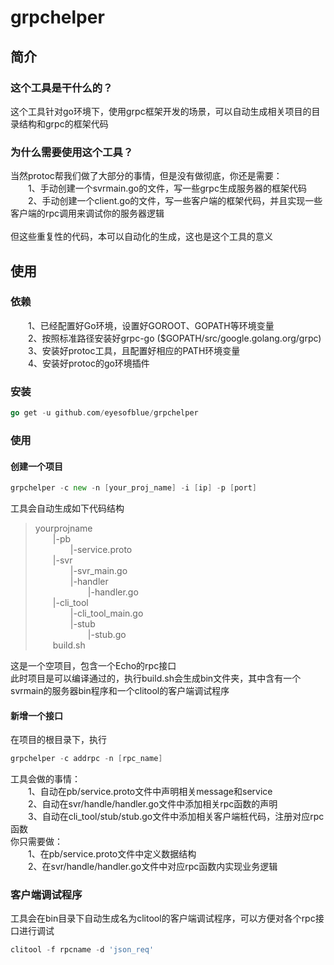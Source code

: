 # grpchelper
## 简介
### 这个工具是干什么的？<br>
这个工具针对go环境下，使用grpc框架开发的场景，可以自动生成相关项目的目录结构和grpc的框架代码<br>
### 为什么需要使用这个工具？<br>
当然protoc帮我们做了大部分的事情，但是没有做彻底，你还是需要：<br>
&emsp;&emsp;1、手动创建一个svrmain.go的文件，写一些grpc生成服务器的框架代码<br>
&emsp;&emsp;2、手动创建一个client.go的文件，写一些客户端的框架代码，并且实现一些客户端的rpc调用来调试你的服务器逻辑<br>
<br>
但这些重复性的代码，本可以自动化的生成，这也是这个工具的意义<br>

## 使用<br>
### 依赖<br>
&emsp;&emsp;1、已经配置好Go环境，设置好GOROOT、GOPATH等环境变量<br>
&emsp;&emsp;2、按照标准路径安装好grpc-go ($GOPATH/src/google.golang.org/grpc)<br>
&emsp;&emsp;3、安装好protoc工具，且配置好相应的PATH环境变量<br>
&emsp;&emsp;4、安装好protoc的go环境插件<br>
### 安装<br>
```go 
go get -u github.com/eyesofblue/grpchelper
```
### 使用<br>
#### 创建一个项目
```go
grpchelper -c new -n [your_proj_name] -i [ip] -p [port]
```
工具会自动生成如下代码结构<br>
> yourprojname<br>
&emsp;&emsp;|-pb<br>
&emsp;&emsp;&emsp;&emsp;|-service.proto<br>
&emsp;&emsp;|-svr<br>
&emsp;&emsp;&emsp;&emsp;|-svr_main.go<br>
&emsp;&emsp;&emsp;&emsp;|-handler<br>
&emsp;&emsp;&emsp;&emsp;&emsp;&emsp;|-handler.go<br>
&emsp;&emsp;|-cli_tool<br>
&emsp;&emsp;&emsp;&emsp;|-cli_tool_main.go<br>
&emsp;&emsp;&emsp;&emsp;|-stub<br>
&emsp;&emsp;&emsp;&emsp;&emsp;&emsp;|-stub.go<br>
&emsp;&emsp;build.sh
> 
这是一个空项目，包含一个Echo的rpc接口<br>
此时项目是可以编译通过的，执行build.sh会生成bin文件夹，其中含有一个svrmain的服务器bin程序和一个clitool的客户端调试程序<br>

#### 新增一个接口
在项目的根目录下，执行<br>
```go
grpchelper -c addrpc -n [rpc_name]
```
工具会做的事情：<br>
&emsp;&emsp;1、自动在pb/service.proto文件中声明相关message和service<br>
&emsp;&emsp;2、自动在svr/handle/handler.go文件中添加相关rpc函数的声明<br>
&emsp;&emsp;3、自动在cli_tool/stub/stub.go文件中添加相关客户端桩代码，注册对应rpc函数<br>
你只需要做：<br>
&emsp;&emsp;1、在pb/service.proto文件中定义数据结构<br>
&emsp;&emsp;2、在svr/handle/handler.go文件中对应rpc函数内实现业务逻辑<br>

### 客户端调试程序
工具会在bin目录下自动生成名为clitool的客户端调试程序，可以方便对各个rpc接口进行调试<br>
```go
clitool -f rpcname -d 'json_req'
```
